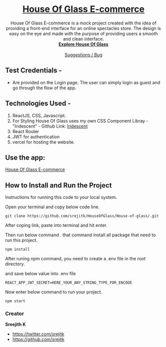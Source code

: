 <h1 align="center">
  <a href="https://house-of-glass.vercel.app/">
   House Of Glass E-commerce
  </a>
</h1>

<p align="center">
    House Of Glass E-commerce is a mock project created with the idea of providing a front-end interface for an online spectacles store. The design is easy on the eye and made with the purpose of providing users a smooth and clean interface.
  <br>
  <a href="https://house-of-glass.vercel.app/"><strong>Explore House Of Glass</strong></a>
  <br>
  <br>
  <a href="https://github.com/srejitk/HouseOfGlass/">Suggestions / Bug</a>
  </p>

## Test Credentials -

- Are provided on the Login page. The user can simply login as guest and go through the flow of the app.

## Technologies Used -

1. ReactJS, CSS, Javascript.
2. For Styling House Of Glass uses my own CSS Component Libray - "Iridescent" - Github Link: <a href="https://github.com/srejitk/Iridescent">Iridescent</a>
3. React Router
4. JWT for authentication
5. vercel for hosting the website.

## Use the app:
<p><a href="https://house-of-glass.vercel.app/">
   House Of Glass E-commerce
  </a></p>


## How to Install and Run the Project

Instructions for running this code to your local system.

Open your terminal and copy below code line.

```
git clone https://github.com/srejitk/HouseOfGlass/House-of-glass/.git
```

After coping link, paste into terminal and hit enter.

Then run below command . that command install all package that need to run this project.

```
npm install
```

After runing npm command, you need to create a .env file in the root directory.

and save below value into .env file

```
REACT_APP_JWT_SECRET=HERE_YOUR_ANY_STRING_TYPE_FOR_ENCODE
```

Now enter below command to run your project.

```
npm start
```

### Creator

**Sreejith K**

- <https://twitter.com/srejitk>
- <https://github.com/srejitk>
